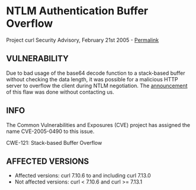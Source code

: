 NTLM Authentication Buffer Overflow
===================================

Project curl Security Advisory, February 21st 2005 -
[Permalink](https://curl.haxx.se/docs/adv_20050221B.html)

VULNERABILITY
-------------

Due to bad usage of the base64 decode function to a stack-based buffer without
checking the data length, it was possible for a malicious HTTP server to
overflow the client during NTLM negotiation. The
[announcement](http://www.idefense.com/application/poi/display?id=202) of this
flaw was done without contacting us.

INFO
----

The Common Vulnerabilities and Exposures (CVE) project has assigned the name
CVE-2005-0490 to this issue.

CWE-121: Stack-based Buffer Overflow

AFFECTED VERSIONS
-----------------

- Affected versions: curl 7.10.6 to and including curl 7.13.0
- Not affected versions: curl < 7.10.6 and curl >= 7.13.1

